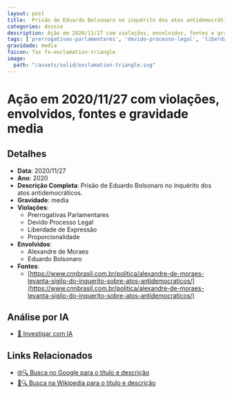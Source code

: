 ```yaml
---
layout: post
title:  Prisão de Eduardo Bolsonaro no inquérito dos atos antidemocráticos
categories: dossie
description: Ação em 2020/11/27 com violações, envolvidos, fontes e gravidade media
tags: ['prerrogativas-parlamentares', 'devido-processo-legal', 'liberdade-de-expressao', 'proporcionalidade', 'alexandre-de-moraes', 'eduardo-bolsonaro', 'gravidade-media']
gravidade: media
faicon: fas fa-exclamation-triangle
image:
  path: "/assets/solid/exclamation-triangle.svg"
---
```


# Ação em 2020/11/27 com violações, envolvidos, fontes e gravidade media

## Detalhes
- **Data**: 2020/11/27
- **Ano**: 2020
- **Descrição Completa**: Prisão de Eduardo Bolsonaro no inquérito dos atos antidemocráticos.
- **Gravidade**: media <i class="fas fas fa-exclamation-triangle fa-2x"></i>
- **Violações**:
  - Prerrogativas Parlamentares
  - Devido Processo Legal
  - Liberdade de Expressão
  - Proporcionalidade
- **Envolvidos**:
  - Alexandre de Moraes
  - Eduardo Bolsonaro
- **Fontes**:
  - [https://www.cnnbrasil.com.br/politica/alexandre-de-moraes-levanta-sigilo-do-inquerito-sobre-atos-antidemocraticos/](https://www.cnnbrasil.com.br/politica/alexandre-de-moraes-levanta-sigilo-do-inquerito-sobre-atos-antidemocraticos/)

## Análise por IA
- [🤖 Investigar com IA](https://www.perplexity.ai/search?q=%22Alexandre%20de%20Moraes%22%20Pris%C3%A3o%20de%20Eduardo%20Bolsonaro%20no%20inqu%C3%A9rito%20dos%20atos%20antidemocr%C3%A1ticos%20Pris%C3%A3o%20de%20Eduardo%20Bolsonaro%20no%20inqu%C3%A9rito%20dos%20atos%20antidemocr%C3%A1ticos.%20Prerrogativas%20Parlamentares%20Devido%20Processo%20Legal%20Liberdade%20de%20Express%C3%A3o%20Proporcionalidade%202020%20gravidade%20media)

## Links Relacionados
- [🌐🔍 Busca no Google para o título e descrição](https://www.google.com/search?q=%22Alexandre%20de%20Moraes%22%20Pris%C3%A3o%20de%20Eduardo%20Bolsonaro%20no%20inqu%C3%A9rito%20dos%20atos%20antidemocr%C3%A1ticos%20Pris%C3%A3o%20de%20Eduardo%20Bolsonaro%20no%20inqu%C3%A9rito%20dos%20atos%20antidemocr%C3%A1ticos.%20Prerrogativas%20Parlamentares%20Devido%20Processo%20Legal%20Liberdade%20de%20Express%C3%A3o%20Proporcionalidade%202020%20gravidade%20media)
- [📖🔍 Busca na Wikipedia para o título e descrição](https://pt.wikipedia.org/w/index.php?search=%22Alexandre%20de%20Moraes%22%20Pris%C3%A3o%20de%20Eduardo%20Bolsonaro%20no%20inqu%C3%A9rito%20dos%20atos%20antidemocr%C3%A1ticos%20Pris%C3%A3o%20de%20Eduardo%20Bolsonaro%20no%20inqu%C3%A9rito%20dos%20atos%20antidemocr%C3%A1ticos.%20Prerrogativas%20Parlamentares%20Devido%20Processo%20Legal%20Liberdade%20de%20Express%C3%A3o%20Proporcionalidade%202020%20gravidade%20media)

